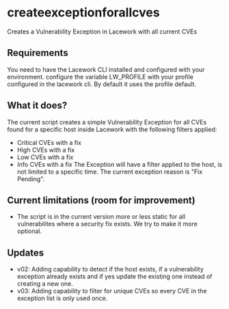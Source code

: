 # createexceptionforallcves
Creates a Vulnerability Exception in Lacework with all current CVEs
## Requirements
You need to have the Lacework CLI installed and configured with your environment.
configure the variable LW_PROFILE with your profile configured in the lacework cli. By default it uses the profile default.
## What it does?
The current script creates a simple Vulnerability Exception for all CVEs found for a specific host inside Lacework with the following filters applied:
- Critical CVEs with a fix
- High CVEs with a fix
- Low CVEs with a fix
- Info CVEs with a fix
The Exception will have a filter applied to the host, is not limited to a specific time. The current exception reason is "Fix Pending".
## Current limitations (room for improvement)
- The script is in the current version more or less static for all vulnerabilites where a security fix exists. We try to make it more optional.
## Updates
- v02: Adding capability to detect if the host exists, if a vulnerability exception already exists and if yes update the existing one instead of creating a new one.
- v03: Adding capability to filter for unique CVEs so every CVE in the exception list is only used once.
